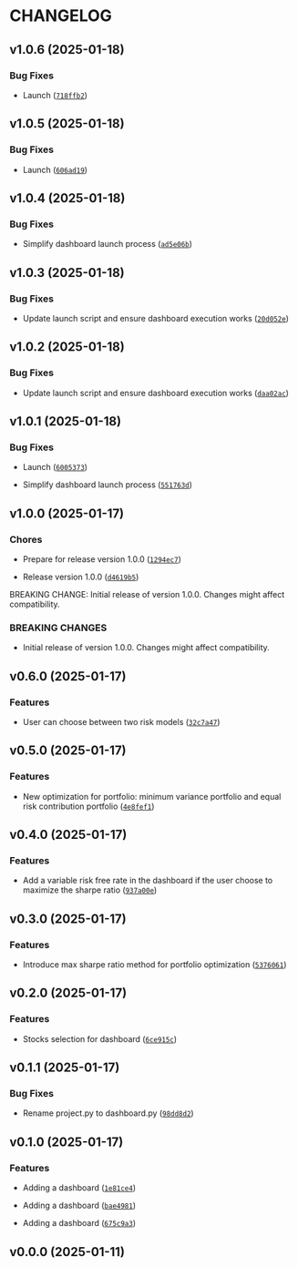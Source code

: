 # CHANGELOG


## v1.0.6 (2025-01-18)

### Bug Fixes

- Launch
  ([`718ffb2`](https://github.com/maximelorenzo/python_project/commit/718ffb26318940f16107bd5d0921d819e9e0661c))


## v1.0.5 (2025-01-18)

### Bug Fixes

- Launch
  ([`606ad19`](https://github.com/maximelorenzo/python_project/commit/606ad1958f1d611154758bc8fb172e9e637dd823))


## v1.0.4 (2025-01-18)

### Bug Fixes

- Simplify dashboard launch process
  ([`ad5e06b`](https://github.com/maximelorenzo/python_project/commit/ad5e06be80b921fe7457bf75c1162f7a93710dcc))


## v1.0.3 (2025-01-18)

### Bug Fixes

- Update launch script and ensure dashboard execution works
  ([`20d052e`](https://github.com/maximelorenzo/python_project/commit/20d052e7ab230285c8dd9ca02cee42301fc79114))


## v1.0.2 (2025-01-18)

### Bug Fixes

- Update launch script and ensure dashboard execution works
  ([`daa02ac`](https://github.com/maximelorenzo/python_project/commit/daa02ac1fe3b49fc55e120bcfeeb3f202e9d1644))


## v1.0.1 (2025-01-18)

### Bug Fixes

- Launch
  ([`6005373`](https://github.com/maximelorenzo/python_project/commit/6005373faab7b2b573f525f24073fcbc23da22f1))

- Simplify dashboard launch process
  ([`551763d`](https://github.com/maximelorenzo/python_project/commit/551763d4919f308b386db2e7915e19ea24cf6e15))


## v1.0.0 (2025-01-17)

### Chores

- Prepare for release version 1.0.0
  ([`1294ec7`](https://github.com/maximelorenzo/python_project/commit/1294ec7ac6301398a7db891b90a8472d4f998814))

- Release version 1.0.0
  ([`d4619b5`](https://github.com/maximelorenzo/python_project/commit/d4619b564988cf6ba901323e6328cc9216d15cb1))

BREAKING CHANGE: Initial release of version 1.0.0. Changes might affect compatibility.

### BREAKING CHANGES

- Initial release of version 1.0.0. Changes might affect compatibility.


## v0.6.0 (2025-01-17)

### Features

- User can choose between two risk models
  ([`32c7a47`](https://github.com/maximelorenzo/python_project/commit/32c7a47eca5ae0a48c4a89cf5e51ea82e087ab8b))


## v0.5.0 (2025-01-17)

### Features

- New optimization for portfolio: minimum variance portfolio and equal risk contribution portfolio
  ([`4e8fef1`](https://github.com/maximelorenzo/python_project/commit/4e8fef1879d75447cbf77a41845ae860ddf6d616))


## v0.4.0 (2025-01-17)

### Features

- Add a variable risk free rate in the dashboard if the user choose to maximize the sharpe ratio
  ([`937a00e`](https://github.com/maximelorenzo/python_project/commit/937a00e6362376d577f38721328e8fe2aad15727))


## v0.3.0 (2025-01-17)

### Features

- Introduce max sharpe ratio method for portfolio optimization
  ([`5376061`](https://github.com/maximelorenzo/python_project/commit/5376061c64320c7c379762ed6c2b3d8f8c3934f6))


## v0.2.0 (2025-01-17)

### Features

- Stocks selection for dashboard
  ([`6ce915c`](https://github.com/maximelorenzo/python_project/commit/6ce915c6d5bf4c796b863f7aeed8367aaea6006c))


## v0.1.1 (2025-01-17)

### Bug Fixes

- Rename project.py to dashboard.py
  ([`98dd8d2`](https://github.com/maximelorenzo/python_project/commit/98dd8d2c230efc9071bcabbfc133ff0669bf7366))


## v0.1.0 (2025-01-17)

### Features

- Adding a dashboard
  ([`1e81ce4`](https://github.com/maximelorenzo/python_project/commit/1e81ce4ce498a6663c2ab7dd5b186903099b9b84))

- Adding a dashboard
  ([`bae4981`](https://github.com/maximelorenzo/python_project/commit/bae49814f8ab04e43e361caa5f3f3d7d29534128))

- Adding a dashboard
  ([`675c9a3`](https://github.com/maximelorenzo/python_project/commit/675c9a30c0e5d3cda0db8d7e7da5abd8f3a727ae))


## v0.0.0 (2025-01-11)
